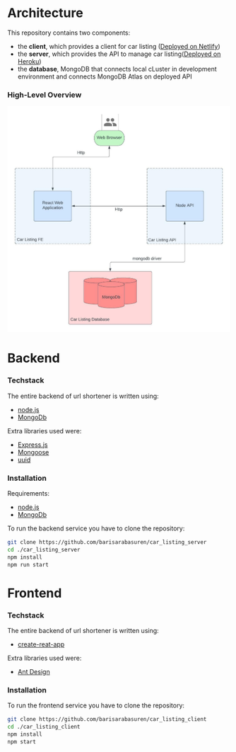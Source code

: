 # Architecture

This repository contains two components:
* the **client**, which provides a client for car listing ([Deployed on Netlify](https://car-listing-umut.netlify.app/))
* the **server**, which provides the API to manage car listing([Deployed on Heroku](https://guarded-caverns-65239.herokuapp.com/))
* the **database**, MongoDB that connects local cLuster in development environment and connects MongoDB Atlas on deployed API

### High-Level Overview
![Architecture](./architecture.jpeg?raw=true)

# Backend

### Techstack
The entire backend of url shortener is written using:
- [node.js](https://nodejs.org/en/)
- [MongoDb](https://www.mongodb.com/try/download/community)


Extra libraries used were:
- [Express.js](https://expressjs.com/)
- [Mongoose](https://mongoosejs.com/)
- [uuid](https://github.com/uuidjs/uuid/)

### Installation
Requirements:
* [node.js](https://nodejs.org/en/)
* [MongoDb](https://www.mongodb.com/try/download/community)

To run the backend service you have to clone the repository:
```zsh
git clone https://github.com/barisarabasuren/car_listing_server
cd ./car_listing_server
npm install
npm run start
```
# Frontend

### Techstack
The entire backend of url shortener is written using:
- [create-reat-app](https://create-react-app.dev/)


Extra libraries used were:
- [Ant Design](https://ant.design/)

### Installation

To run the frontend service you have to clone the repository:
```zsh
git clone https://github.com/barisarabasuren/car_listing_client
cd ./car_listing_client
npm install
npm start
```
